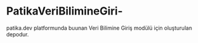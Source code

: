 # PatikaVeriBilimineGiri-
patika.dev platformunda buunan Veri Bilimine Giriş modülü için oluşturulan depodur.
